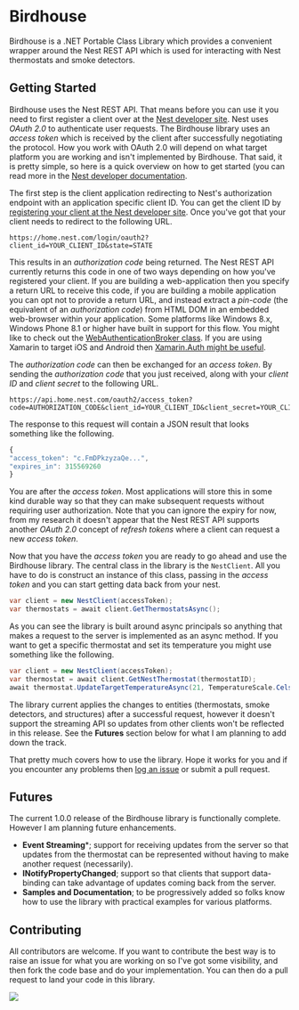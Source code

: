 # Birdhouse
Birdhouse is a .NET Portable Class Library which provides a convenient wrapper around the Nest REST API which is used for interacting with Nest thermostats and smoke detectors.

## Getting Started
Birdhouse uses the Nest REST API. That means before you can use it you need to first register a client over at the [Nest developer site](http://developer.nest.com). Nest uses *OAuth 2.0* to authenticate user requests. The Birdhouse library uses an *access token* which is received by the client after successfully negotiating the protocol. How you work with OAuth 2.0 will depend on what target platform you are working and isn't implemented by Birdhouse. That said, it is pretty simple, so here is a quick overview on how to get started (you can read more in the [Nest developer documentation](https://developer.nest.com/documentation/cloud/how-to-auth).

The first step is the client application redirecting to Nest's authorization endpoint with an application specific client ID. You can get the client ID by [registering your client at the Nest developer site](https://developer.nest.com/clients). Once you've got that your client needs to redirect to the following URL.

    https://home.nest.com/login/oauth2?client_id=YOUR_CLIENT_ID&state=STATE
  
This results in an *authorization code* being returned. The Nest REST API currently returns this code in one of two ways depending on how you've registered your client. If you are building a web-application then you specify a return URL to receive this code, if you are building a mobile application you can opt not to provide a return URL, and instead extract a *pin-code* (the equivalent of an *authorization code*) from HTML DOM in an embedded web-browser within your application. Some platforms like Windows 8.x, Windows Phone 8.1 or higher have built in support for this flow. You might like to check out the [WebAuthenticationBroker class](https://msdn.microsoft.com/en-us/library/windows/apps/windows.security.authentication.web.webauthenticationbroker.aspx). If you are using Xamarin to target iOS and Android then [Xamarin.Auth might be useful](http://components.xamarin.com/view/xamarin.auth/).

The *authorization code* can then be exchanged for an *access token*. By sending the *authorization code* that you just received, along with your *client ID* and *client secret* to the following URL.

    https://api.home.nest.com/oauth2/access_token?code=AUTHORIZATION_CODE&client_id=YOUR_CLIENT_ID&client_secret=YOUR_CLIENT_SECRET&grant_type=authorization_code

The response to this request will contain a JSON result that looks something like the following.

```javascript
{
"access_token": "c.FmDPkzyzaQe...",
"expires_in": 315569260
}
```

You are after the *access token*. Most applications will store this in some kind durable way so that they can make subsequent requests without requiring user authorization. Note that you can ignore the expiry for now, from my research it doesn't appear that the Nest REST API supports another *OAuth 2.0* concept of *refresh tokens* where a client can request a new *access token*.

Now that you have the *access token* you are ready to go ahead and use the Birdhouse library. The central class in the library is the ```NestClient```. All you have to do is construct an instance of this class, passing in the *access token* and you can start getting data back from your nest.

```csharp
var client = new NestClient(accessToken);
var thermostats = await client.GetThermostatsAsync();
```

As you can see the library is built around async principals so anything that makes a request to the server is implemented as an async method. If you want to get a specific thermostat and set its temperature you might use something like the following.

```csharp
var client = new NestClient(accessToken);
var thermostat = await client.GetNestThermostat(thermostatID);
await thermostat.UpdateTargetTemperatureAsync(21, TemperatureScale.Celsius);
```

The library current applies the changes to entities (thermostats, smoke detectors, and structures) after a successful request, however it doesn't support the streaming API so updates from other clients won't be reflected in this release. See the **Futures** section below for what I am planning to add down the track.

That pretty much covers how to use the library. Hope it works for you and if you encounter any problems then [log an issue](https://github.com/mitchdenny/birdhouse/issues) or submit a pull request.

## Futures
The current 1.0.0 release of the Birdhouse library is functionally complete. However I am planning future enhancements.

- **Event Streaming***; support for receiving updates from the server so that updates from the thermostat can be represented without having to make another request (necessarily).
- **INotifyPropertyChanged**; support so that clients that support data-binding can take advantage of updates coming back from the server.
- **Samples and Documentation**; to be progressively added so folks know how to use the library with practical examples for various platforms.

## Contributing
All contributors are welcome. If you want to contribute the best way is to raise an issue for what you are working on so I've got some visibility, and then fork the code base and do your implementation. You can then do a pull request to land your code in this library.

![](https://mitchdenny.visualstudio.com/DefaultCollection/_apis/public/build/definitions/23bb555d-4b71-4a32-b9d0-37075e19cbfc/16/badge)
